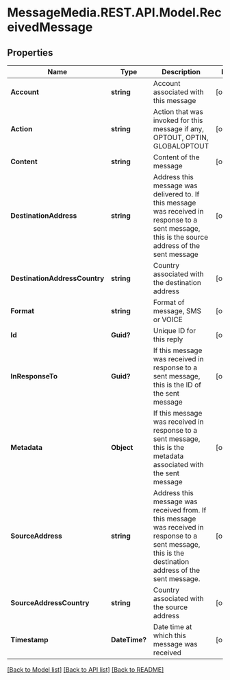 # MessageMedia.REST.API.Model.ReceivedMessage
## Properties

Name | Type | Description | Notes
------------ | ------------- | ------------- | -------------
**Account** | **string** | Account associated with this message | [optional] 
**Action** | **string** | Action that was invoked for this message if any, OPTOUT, OPTIN, GLOBALOPTOUT | [optional] 
**Content** | **string** | Content of the message | [optional] 
**DestinationAddress** | **string** | Address this message was delivered to. If this message was received in response to a sent message, this is the source address of the sent message | [optional] 
**DestinationAddressCountry** | **string** | Country associated with the destination address | [optional] 
**Format** | **string** | Format of message, SMS or VOICE | [optional] 
**Id** | **Guid?** | Unique ID for this reply | [optional] 
**InResponseTo** | **Guid?** | If this message was received in response to a sent message, this is the ID of the sent message | [optional] 
**Metadata** | **Object** | If this message was received in response to a sent message, this is the metadata associated with the sent message | [optional] 
**SourceAddress** | **string** | Address this message was received from. If this message was received in response to a sent message, this is the destination address of the sent message. | [optional] 
**SourceAddressCountry** | **string** | Country associated with the source address | [optional] 
**Timestamp** | **DateTime?** | Date time at which this message was received | [optional] 

[[Back to Model list]](../README.md#documentation-for-models) [[Back to API list]](../README.md#documentation-for-api-endpoints) [[Back to README]](../README.md)

